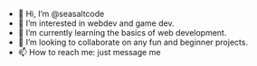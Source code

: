 - 👋 Hi, I’m @seasaltcode
- 👀 I’m interested in webdev and game dev.
- 🌱 I’m currently learning the basics of web development.
- 💞️ I’m looking to collaborate on any fun and beginner projects.
- 📫 How to reach me: just message me

<!---
seasaltcode/seasaltcode is a ✨ special ✨ repository because its `README.md` (this file) appears on your GitHub profile.
You can click the Preview link to take a look at your changes.
--->
